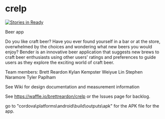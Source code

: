 # crelp

[![Stories in Ready](https://badge.waffle.io/brettreardon/crelp.svg?label=ready&title=Ready)](http://waffle.io/brettreardon/crelp)

Beer app

Do you like craft beer? Have you ever found yourself in a bar or at the store, overwhelmed by the choices and wondering what new beers you would enjoy? Bender is an innovative beer application that suggests new brews to craft beer enthusiasts using other users' ratings and preferences to guide users as they explore the exciting world of craft beer.


Team members: 
Brett Reardon
Kylan Kempster
Weiyue Lin
Stephen Naramore
Tyler Paplham

See Wiki for design documentation and measurement information

See https://waffle.io/brettreardon/crelp or the Issues page for backlog.


go to "cordova\platforms\android\build\outputs\apk" for the APK file for the app.
